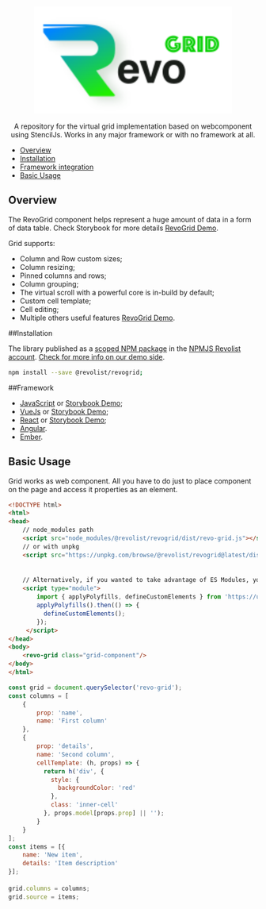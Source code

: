 <p align="center">
  <a href="https://github.com/revolist/revogrid">
    <img src="./assets/logo.svg" alt="RevoGrid" width="400" />
  </a>
</p>

<p align="center">
A repository for the virtual grid implementation based on webcomponent using StencilJs.
Works in any major framework or with no framework at all.
</p>


* [Overview](#overview)
* [Installation](#installation)
* [Framework integration](#framework)
* [Basic Usage](#basic-usage)

## Overview

The RevoGrid component helps represent a huge amount of data in a form of data table.
Check Storybook for more details [RevoGrid Demo](https://revolist.github.io/revogrid.demo.js).

Grid supports:

- Column and Row custom sizes;
- Column resizing;
- Pinned columns and rows;
- Column grouping;
- The virtual scroll with a powerful core is in-build by default;
- Custom cell template;
- Cell editing;
- Multiple others useful features [RevoGrid Demo](https://revolist.github.io/revogrid.demo.js).

##Installation

The library published as a [scoped NPM package](https://docs.npmjs.com/misc/scope) in the [NPMJS Revolist account](https://www.npmjs.com/org/revolist).
[Check for more info on our demo side](https://revolist.github.io/revogrid.demo.js/?path=/docs/docs-installing--page).


```bash
npm install --save @revolist/revogrid;
```

##Framework

- [JavaScript](docs/vanilajs.md) or [Storybook Demo](https://revolist.github.io/revogrid.demo.js);
- [VueJs](docs/vue.md) or [Storybook Demo](https://revolist.github.io/revogrid.demo.js);
- [React](docs/react.md) or [Storybook Demo](https://revolist.github.io/revogrid.demo.js);
- [Angular](docs/angular.md).
- [Ember](docs/ember.md).


## Basic Usage

Grid works as web component. 
All you have to do just to place component on the page and access it properties as an element.

```html
<!DOCTYPE html>
<html>
<head>
    // node_modules path
    <script src="node_modules/@revolist/revogrid/dist/revo-grid.js"></script>
    // or with unpkg
    <script src="https://unpkg.com/browse/@revolist/revogrid@latest/dist/revo-grid.js"></script>
    

    // Alternatively, if you wanted to take advantage of ES Modules, you could include the components using an import statement. Note that in this scenario applyPolyfills is needed if you are targeting Edge or IE11.
    <script type="module">
        import { applyPolyfills, defineCustomElements } from 'https://unpkg.com/browse/@revolist/revogrid@latest/loader';
        applyPolyfills().then(() => {
          defineCustomElements();
        });
     </script>
</head>
<body>
    <revo-grid class="grid-component"/>
</body>
</html>
```


```javascript
const grid = document.querySelector('revo-grid');
const columns = [
    {
        prop: 'name',
        name: 'First column'
    },
    {
        prop: 'details',
        name: 'Second column',
        cellTemplate: (h, props) => {
          return h('div', {
            style: {
              backgroundColor: 'red'
            },
            class: 'inner-cell'
          }, props.model[props.prop] || '');
        }
    }
];
const items = [{
    name: 'New item',
    details: 'Item description'
}];

grid.columns = columns;
grid.source = items;
```


